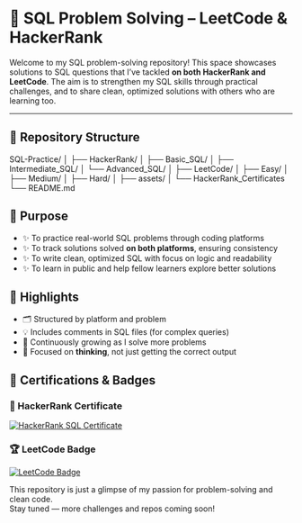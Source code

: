 # 🧠 SQL Problem Solving – LeetCode & HackerRank

Welcome to my SQL problem-solving repository! This space showcases solutions to SQL questions that I’ve tackled **on both HackerRank and LeetCode**. The aim is to strengthen my SQL skills through practical challenges, and to share clean, optimized solutions with others who are learning too.

---

## 📁 Repository Structure
SQL-Practice/
│
├── HackerRank/
│   ├── Basic_SQL/
│   ├── Intermediate_SQL/
│   └── Advanced_SQL/
│
├── LeetCode/
│   ├── Easy/
│   ├── Medium/
│   ├── Hard/
│
├── assets/
│ └── HackerRank_Certificates
└── README.md


## 🎯 Purpose

- ✨ To practice real-world SQL problems through coding platforms  
- ✨ To track solutions solved **on both platforms**, ensuring consistency  
- ✨ To write clean, optimized SQL with focus on logic and readability  
- ✨ To learn in public and help fellow learners explore better solutions


## 🧾 Highlights

- 🗂 Structured by platform and problem  
- 💡 Includes comments in SQL files (for complex queries)  
- 🚀 Continuously growing as I solve more problems  
- 🧠 Focused on **thinking**, not just getting the correct output


## 🏅 Certifications & Badges

### 📜 HackerRank Certificate  
[![HackerRank SQL Certificate](assets/HackerRank_Certificate.png)](https://www.hackerrank.com/certificates/3f2e7fa891ed)


### 🏆 LeetCode Badge  
[![LeetCode Badge](https://leetcard.jacoblin.cool/Khushi_Patel_17?theme=midnight&ext=heatmap)](https://leetcode.com/Khushi_Patel_17/)



This repository is just a glimpse of my passion for problem-solving and clean code.  
Stay tuned — more challenges and repos coming soon!
